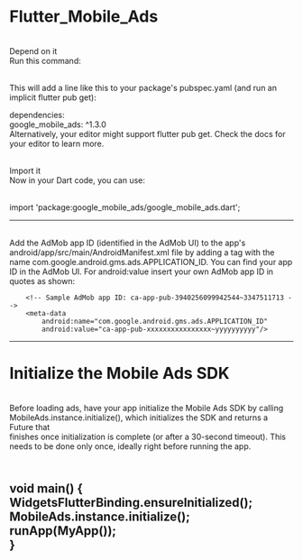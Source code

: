 # Flutter_Mobile_Ads

 <br/>Depend on it
 <br/>Run this command:

 <br/>This will add a line like this to your package's pubspec.yaml (and run an implicit flutter pub get):

dependencies:
  <br/>google_mobile_ads: ^1.3.0
  <br/>Alternatively, your editor might support flutter pub get. Check the docs for your editor to learn more.

 <br/>Import it
 <br/>Now in your Dart code, you can use:

 <br/>import 'package:google_mobile_ads/google_mobile_ads.dart';

-------------------------------------------------------------------------------
 <br/>Add the AdMob app ID (identified in the AdMob UI) to the app's android/app/src/main/AndroidManifest.xml file by adding a <meta-data> tag with the name com.google.android.gms.ads.APPLICATION_ID. You can find your app ID in the AdMob UI. For android:value insert your own AdMob app ID in quotes as shown:
  

        <!-- Sample AdMob app ID: ca-app-pub-3940256099942544~3347511713 -->
        <meta-data
            android:name="com.google.android.gms.ads.APPLICATION_ID"
            android:value="ca-app-pub-xxxxxxxxxxxxxxxx~yyyyyyyyyy"/>

-----------------------------------------------------------------------------------
 # Initialize the Mobile Ads SDK
 <br/>Before loading ads, have your app initialize the Mobile Ads SDK by calling MobileAds.instance.initialize(), which initializes the SDK and returns a Future that  <br/>finishes once initialization is complete (or after a 30-second timeout). This needs to be done only once, ideally right before running the app.
      
 <br/>void main() {
   <br/>WidgetsFlutterBinding.ensureInitialized();
   <br/>MobileAds.instance.initialize();
   <br/>runApp(MyApp());
 <br/>}
--------------------------------------------------------------------------------------


